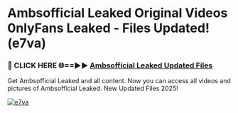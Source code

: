 # Ambsofficial Leaked Original Videos 0nlyFans Leaked - Files Updated! (e7va)

<h3>🔴 CLICK HERE 🌐==►► <a href="https://tinyurl.com/ehrbuxhb" rel="nofollow">Ambsofficial Leaked Updated Files</a></h3>

Get Ambsofficial Leaked and all content. Now you can access all videos and pictures of Ambsofficial Leaked. New Updated Files 2025!

[![e7va](https://i.imgur.com/lVYEuWS.gif)](https://tinyurl.com/ehrbuxhb)
